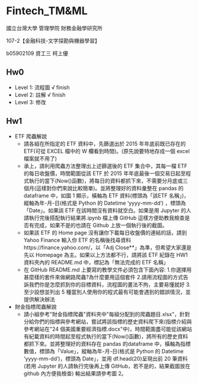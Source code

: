 # Fintech_TM&ML

國立台灣大學 管理學院 財務金融學研究所

107-2【金融科技-文字探勘與機器學習】

b05902109 資工三 柯上優

## Hw0

- Level 1: 流程圖	√ finish
- Level 2: 註解		√ finish
- Level 3: 修改

## Hw1

- ETF 爬蟲解說
  - 請各組在所指定的 ETF 資料中，先篩選出於 2015 年年底前既已存在的 ETF(可從 EXCEL 檔中的 W 欄看到時間)。(原先說要特地存成一個 excel 檔案就不用了)
  - 承上，請利用爬蟲方法整理出上述篩選後的 ETF 集合中，其每一檔 ETF 的每日收盤價，時間範圍從該 ETF 於 2015 年年底最後一個交易日起至程式執行的當下(Now()函數)，將每日的資料都抓下來，不需要分月底或三個月(這樣對你們來說比較簡單)。並將整理好的資料彙整在 pandas 的 dataframe 中，如圖 1 顯示，橫軸為 ETF 資料(標頭為「該ETF 名稱」)，縱軸為年-月-日(格式是 Python 的 Datetime ‘yyyy-mm-dd’) ，標頭為「Date」。如果該 ETF 在該時間沒有資料就空白。如果是用 Jupyter 的人請執行完後搭配執行結果將.ipynb 檔上傳 GitHub 這樣方便助教我檢查是否有完成，如果不是的也請在 Github 上放一個執行後的截圖。
  - 如果該 ETF 的 Home page 沒有讓你下載每日收盤價的連結的話，請到 Yahoo Finance 輸入你 ETF 的名稱後找尋資料https://finance.yahoo.com/，以「Adj Close**」為準，但希望大家還是先以 Homepage 為主。如果以上方法都不行，請將該 ETF 紀錄在 HW1 資料夾內的 README.md 中，標記為「無法完成的 ETF 名稱」
  - 在 GitHub README.md 上要寫的教學文件必須包含下面內容:
    1.你選擇用甚麼樣的套件來做網路爬蟲?為什麼要用這個套件
    2.請用流程圖的方式告訴我們你是怎麼抓到你的目標資料，流程圖的畫法不拘，主要易懂就好
    3.至少設想並列出 5 種當別人使用你的程式最有可能會遇到的錯誤情況，並提供解決辦法
- 財金指標爬蟲解說
  - 請小組參考"財金指標爬蟲"資料夾中"每組分配到的爬蟲題目.xlsx"，針對分給你們的指標與參考網站，嘗試將該指標的歷史資料爬下來(指標介紹與參考網站在"24 個美國重要經濟指標.docx"中)，時間範圍盡可能從該網站有紀載資料的時間起至程式執行的當下(Now()函數)，將所有的歷史資料都抓下來。並將整理好的資料存在 pandas 的dataframe 中，橫軸為指標數值，標頭為「Value」，縱軸為年-月-日(格式是 Python 的 Datetime ‘yyyy-mm-dd’)，標頭為 Date」，並用 df.head(20)呈現出前 20 筆資料(若用 Jupyter 的人請執行完後再上傳 GitHub，若不是的，結果截圖放在 github 內方便我檢查) 輸出結果請參考圖 2。